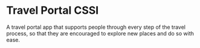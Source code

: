 # Travel Portal CSSI
A travel portal app that supports people through every step of the travel process, so that they are encouraged to explore new places and do so with ease.
